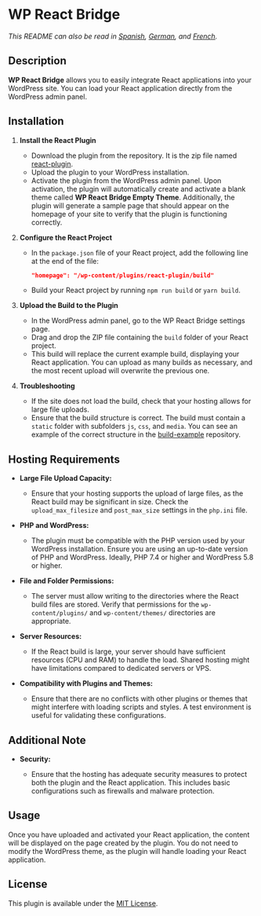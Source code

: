 # WP React Bridge

_This README can also be read in [Spanish](README.es.md), [German](README.de.md), and [French](README.fr.md)._

## Description

**WP React Bridge** allows you to easily integrate React applications into your WordPress site. You can load your React application directly from the WordPress admin panel.

## Installation

1. **Install the React Plugin**

   - Download the plugin from the repository. It is the zip file named [react-plugin](https://github.com/pascualmanuel/React-Bridge-WP/blob/main/react-plugin.zip).
   - Upload the plugin to your WordPress installation.
   - Activate the plugin from the WordPress admin panel. Upon activation, the plugin will automatically create and activate a blank theme called **WP React Bridge Empty Theme**. Additionally, the plugin will generate a sample page that should appear on the homepage of your site to verify that the plugin is functioning correctly.

2. **Configure the React Project**

   - In the `package.json` file of your React project, add the following line at the end of the file:
     ```json
     "homepage": "/wp-content/plugins/react-plugin/build"
     ```
   - Build your React project by running `npm run build` or `yarn build`.

3. **Upload the Build to the Plugin**

   - In the WordPress admin panel, go to the WP React Bridge settings page.
   - Drag and drop the ZIP file containing the `build` folder of your React project.
   - This build will replace the current example build, displaying your React application. You can upload as many builds as necessary, and the most recent upload will overwrite the previous one.

4. **Troubleshooting**

   - If the site does not load the build, check that your hosting allows for large file uploads.
   - Ensure that the build structure is correct. The build must contain a `static` folder with subfolders `js`, `css`, and `media`. You can see an example of the correct structure in the [build-example](https://github.com/pascualmanuel/React-Bridge-WP/tree/main/build-example) repository.

## Hosting Requirements

- **Large File Upload Capacity:**

  - Ensure that your hosting supports the upload of large files, as the React build may be significant in size. Check the `upload_max_filesize` and `post_max_size` settings in the `php.ini` file.

- **PHP and WordPress:**

  - The plugin must be compatible with the PHP version used by your WordPress installation. Ensure you are using an up-to-date version of PHP and WordPress. Ideally, PHP 7.4 or higher and WordPress 5.8 or higher.

- **File and Folder Permissions:**

  - The server must allow writing to the directories where the React build files are stored. Verify that permissions for the `wp-content/plugins/` and `wp-content/themes/` directories are appropriate.

- **Server Resources:**

  - If the React build is large, your server should have sufficient resources (CPU and RAM) to handle the load. Shared hosting might have limitations compared to dedicated servers or VPS.

- **Compatibility with Plugins and Themes:**

  - Ensure that there are no conflicts with other plugins or themes that might interfere with loading scripts and styles. A test environment is useful for validating these configurations.

## Additional Note

- **Security:**

  - Ensure that the hosting has adequate security measures to protect both the plugin and the React application. This includes basic configurations such as firewalls and malware protection.

## Usage

Once you have uploaded and activated your React application, the content will be displayed on the page created by the plugin. You do not need to modify the WordPress theme, as the plugin will handle loading your React application.

## License

This plugin is available under the [MIT License](link-to-license).

